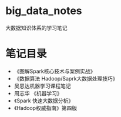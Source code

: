 # big_data_notes
大数据知识体系的学习笔记
# 笔记目录
- 《图解Spark核心技术与案例实战》
- 《数据算法 Hadoop/Saprk大数据处理技巧》
- 吴恩达机器学习课程笔记
- 周志华 《机器学习》
- 《Spark 快速大数据分析》
- 《Hadoop权威指南》第四版
